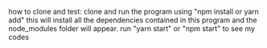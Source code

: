 how to clone and test:
clone and run the program using  "npm install or yarn add"
this will install all the dependencies contained in this program and the node_modules folder will appear.
run "yarn start" or "npm start" to see my codes
